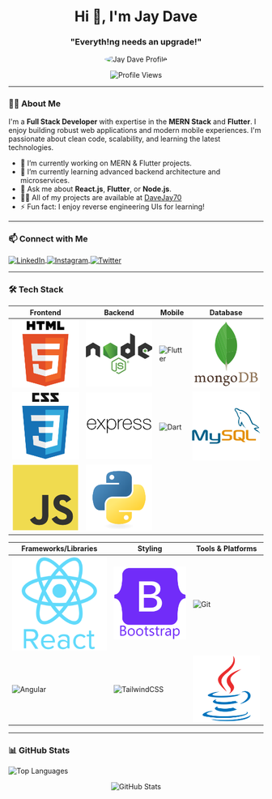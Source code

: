 <h1 align="center">Hi 👋, I'm Jay Dave</h1>
<h3 align="center">"Everyth!ng needs an upgrade!"</h3>

<p align="center">
  <img src="https://www.india.com/wp-content/uploads/2024/07/MixCollage-30-Jun-2024-02-04-AM-2457.jpg" width="200" alt="Jay Dave Profile" style="border-radius: 50%" />
</p>


<p align="center">
  <img src="https://komarev.com/ghpvc/?username=DaveJay70&label=Profile%20views&color=0e75b6&style=flat" alt="Profile Views" />
</p>

---

### 👨‍💻 About Me

I'm a **Full Stack Developer** with expertise in the **MERN Stack** and **Flutter**. I enjoy building robust web applications and modern mobile experiences. I'm passionate about clean code, scalability, and learning the latest technologies.

- 🔭 I’m currently working on MERN & Flutter projects.
- 🌱 I’m currently learning advanced backend architecture and microservices.
- 💬 Ask me about **React.js**, **Flutter**, or **Node.js**.
- 👨‍💻 All of my projects are available at [DaveJay70](https://github.com/DaveJay70)
- ⚡ Fun fact: I enjoy reverse engineering UIs for learning!

---

### 📫 Connect with Me

<p align="left">
  <a href="https://www.linkedin.com/in/jay-dave-9480b4298/" target="blank">
    <img align="center" src="https://raw.githubusercontent.com/rahuldkjain/github-profile-readme-generator/master/src/images/icons/Social/linked-in-alt.svg" alt="LinkedIn" height="30" width="40" />
  </a>
  <a href="https://instagram.com/" target="blank">
    <img align="center" src="https://raw.githubusercontent.com/rahuldkjain/github-profile-readme-generator/master/src/images/icons/Social/instagram.svg" alt="Instagram" height="30" width="40" />
  </a>
  <a href="https://twitter.com/" target="blank">
    <img align="center" src="https://raw.githubusercontent.com/rahuldkjain/github-profile-readme-generator/master/src/images/icons/Social/twitter.svg" alt="Twitter" height="30" width="40" />
  </a>
</p>

---

### 🛠️ Tech Stack

| Frontend        | Backend         | Mobile       | Database        |
|-----------------|------------------|--------------|------------------|
| ![HTML5](https://raw.githubusercontent.com/devicons/devicon/master/icons/html5/html5-original-wordmark.svg) | ![Node.js](https://raw.githubusercontent.com/devicons/devicon/master/icons/nodejs/nodejs-original-wordmark.svg) | ![Flutter](https://www.vectorlogo.zone/logos/flutterio/flutterio-icon.svg) | ![MongoDB](https://raw.githubusercontent.com/devicons/devicon/master/icons/mongodb/mongodb-original-wordmark.svg) |
| ![CSS3](https://raw.githubusercontent.com/devicons/devicon/master/icons/css3/css3-original-wordmark.svg) | ![Express.js](https://raw.githubusercontent.com/devicons/devicon/master/icons/express/express-original-wordmark.svg) | ![Dart](https://www.vectorlogo.zone/logos/dartlang/dartlang-icon.svg) | ![MySQL](https://raw.githubusercontent.com/devicons/devicon/master/icons/mysql/mysql-original-wordmark.svg) |
| ![JavaScript](https://raw.githubusercontent.com/devicons/devicon/master/icons/javascript/javascript-original.svg) | ![Python](https://raw.githubusercontent.com/devicons/devicon/master/icons/python/python-original.svg) | | |

| Frameworks/Libraries | Styling        | Tools & Platforms |
|----------------------|----------------|-------------------|
| ![React](https://raw.githubusercontent.com/devicons/devicon/master/icons/react/react-original-wordmark.svg) | ![Bootstrap](https://raw.githubusercontent.com/devicons/devicon/master/icons/bootstrap/bootstrap-plain-wordmark.svg) | ![Git](https://www.vectorlogo.zone/logos/git-scm/git-scm-icon.svg) |
| ![Angular](https://angular.io/assets/images/logos/angular/angular.svg) | ![TailwindCSS](https://www.vectorlogo.zone/logos/tailwindcss/tailwindcss-icon.svg) | ![Java](https://raw.githubusercontent.com/devicons/devicon/master/icons/java/java-original.svg) |

---

### 📊 GitHub Stats

<p align="left">
  <img src="https://github-readme-stats.vercel.app/api/top-langs?username=DaveJay70&show_icons=true&locale=en&layout=compact" alt="Top Languages" />
</p>

<p align="center">
  <img src="https://github-readme-stats.vercel.app/api?username=DaveJay70&show_icons=true&locale=en" alt="GitHub Stats" />
</p>
